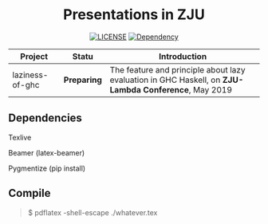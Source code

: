 <div align="center">
<h1>Presentations in ZJU</h1>
<p>
      <a href="https://github.com/sakamitz/latex-presentations/blob/master/LICENSE"><img src="https://img.shields.io/badge/license-CC--BY--SA-brightgreen.svg" alt="LICENSE"></a>
      <a href="https://www.overleaf.com/learn/latex/Beamer"><img src="https://img.shields.io/badge/package-beamer-informational.svg" alt="Dependency"></a>
</p>
</div>

| Project         | Statu            | Introduction                                                 |
| --------------- | ---------------- | ------------------------------------------------------------ |
| laziness-of-ghc | **Preparing** | The feature and principle about lazy evaluation in GHC Haskell, on **ZJU-Lambda Conference**, May 2019 |

## Dependencies

Texlive

Beamer (latex-beamer)

Pygmentize (pip install)

## Compile
> $ pdflatex -shell-escape ./whatever.tex
